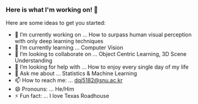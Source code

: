 ### Here is what I'm working on! 👋



Here are some ideas to get you started:

- 🔭 I’m currently working on ... How to surpass human visual perception with only deep learning techniques
- 🌱 I’m currently learning ... Computer Vision
- 👯 I’m looking to collaborate on ... Object Centric Learning, 3D Scene Understanding
- 🤔 I’m looking for help with ... How to enjoy every single day of my life
- 💬 Ask me about ... Statistics & Machine Learning
- 📫 How to reach me: ... dqj5182@snu.ac.kr
- 😄 Pronouns: ... He/Him
- ⚡ Fun fact: ... I love Texas Roadhouse

